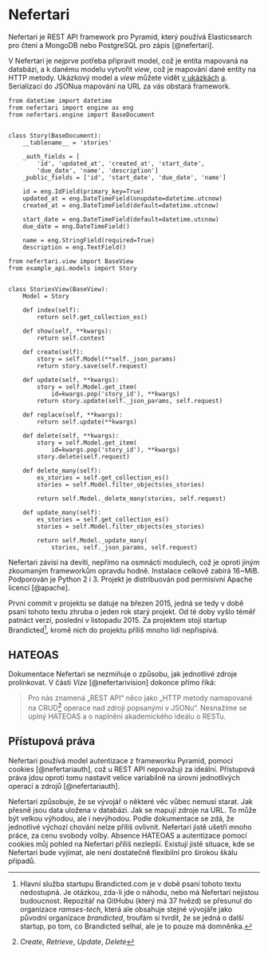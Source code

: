 Nefertari
=========

Nefertari je REST API framework pro Pyramid, který používá Elasticsearch pro čtení a MongoDB nebo PostgreSQL pro zápis [@nefertari].

V Nefertari je nejprve potřeba připravit model, což je entita mapovaná na databázi, a k danému modelu vytvořit *view*, což je mapování dané entity na HTTP metody. Ukázkový model a *view* můžete vidět [v ukázkách](#code:nefertarimodel) [a](#code:nefertariview). Serializaci do JSONua mapování na URL za vás obstará framework.

```{caption="{#code:nefertarimodel}Příklad použití z dokumentace Nefertari (model) \autocite{nefertarimodel}" .python}
from datetime import datetime
from nefertari import engine as eng
from nefertari.engine import BaseDocument


class Story(BaseDocument):
    __tablename__ = 'stories'

    _auth_fields = [
        'id', 'updated_at', 'created_at', 'start_date',
        'due_date', 'name', 'description']
    _public_fields = ['id', 'start_date', 'due_date', 'name']

    id = eng.IdField(primary_key=True)
    updated_at = eng.DateTimeField(onupdate=datetime.utcnow)
    created_at = eng.DateTimeField(default=datetime.utcnow)

    start_date = eng.DateTimeField(default=datetime.utcnow)
    due_date = eng.DateTimeField()

    name = eng.StringField(required=True)
    description = eng.TextField()
```

```{caption="{#code:nefertariview}Příklad použití z dokumentace Nefertari (view) \autocite{nefertariview}" .python}
from nefertari.view import BaseView
from example_api.models import Story


class StoriesView(BaseView):
    Model = Story

    def index(self):
        return self.get_collection_es()

    def show(self, **kwargs):
        return self.context

    def create(self):
        story = self.Model(**self._json_params)
        return story.save(self.request)

    def update(self, **kwargs):
        story = self.Model.get_item(
            id=kwargs.pop('story_id'), **kwargs)
        return story.update(self._json_params, self.request)

    def replace(self, **kwargs):
        return self.update(**kwargs)

    def delete(self, **kwargs):
        story = self.Model.get_item(
            id=kwargs.pop('story_id'), **kwargs)
        story.delete(self.request)

    def delete_many(self):
        es_stories = self.get_collection_es()
        stories = self.Model.filter_objects(es_stories)

        return self.Model._delete_many(stories, self.request)

    def update_many(self):
        es_stories = self.get_collection_es()
        stories = self.Model.filter_objects(es_stories)

        return self.Model._update_many(
            stories, self._json_params, self.request)
```

Nefertari závisí na devíti, nepřímo na osmnácti modulech, což je oproti jiným zkoumaným frameworkům opravdu hodně.
Instalace celkově zabírá 16~MiB. Podporován je Python 2 i 3. Projekt je distribuován pod permisivní Apache licencí [@apache].

První commit v projektu se datuje na březen 2015, jedná se tedy v době psaní tohoto textu zhruba o jeden rok starý projekt.
Od té doby vyšlo téměř patnáct verzí, poslední v listopadu 2015. Za projektem stojí startup Brandicted[^brandicted], kromě nich do projektu příliš mnoho lidí nepřispívá.

[^brandicted]: Hlavní služba startupu Brandicted.com je v době psaní tohoto textu nedostupná. Je otázkou, zda-li jde o náhodu, nebo má Nefertari nejistou budoucnost. Repozitář na GitHubu (který má 37 hvězd) se přesunul do organizace *ramses-tech*, která ale obsahuje stejné vývojáře jako původní organizace *brandicted*, troufám si tvrdit, že se jedná o další startup, po tom, co Brandicted selhal, ale je to pouze má domněnka.

HATEOAS
-------

Dokumentace Nefertari se nezmiňuje o způsobu, jak jednotlivé zdroje prolinkovat.
V části *Vize* [@nefertarivision] dokonce přímo říká:

> Pro nás znamená „REST API“ něco jako „HTTP metody namapované na CRUD[^crud] operace nad zdroji popsanými v JSONu“.
> Nesnažíme se úplný HATEOAS a o naplnění akademického ideálu o RESTu.

[^crud]: *Create*, *Retrieve*, *Update*, *Delete*

Přístupová práva
----------------

Nefertari používá model autentizace z frameworku Pyramid, pomocí cookies [@nefertariauth], což u REST API nepovažuji za ideální. Přístupová práva jdou oproti tomu nastavit velice variabilně na úrovni jednotlivých operací a zdrojů [@nefertariauth].

Nefertari způsobuje, že se vývojář o některé věc vůbec nemusí starat. Jak přesně jsou data uložena v databázi. Jak se mapují zdroje na URL. To může být velkou výhodou, ale i nevýhodou. Podle dokumentace se zdá, že jednotlivé výchozí chování nelze příliš ovlivnit. Nefertari jistě ušetří mnoho práce, za cenu svobody volby. Absence HATEOAS a autentizace pomocí cookies můj pohled na Nefertari příliš nezlepší. Existují jistě situace, kde se Nefertari bude vyjímat, ale není dostatečně flexibilní pro širokou škálu případů.
